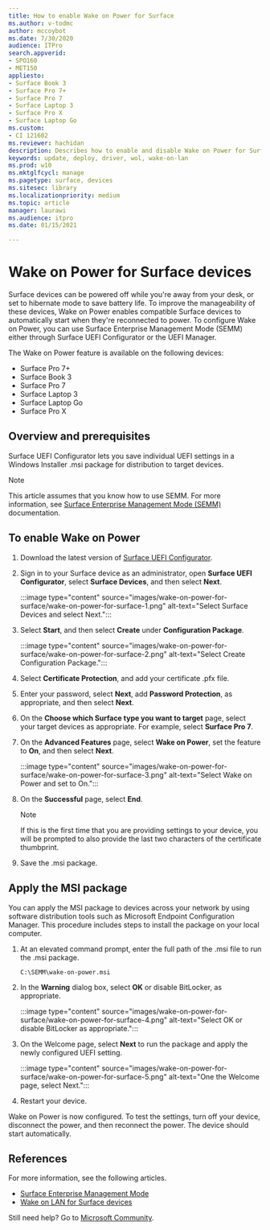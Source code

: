 ```yaml
---
title: How to enable Wake on Power for Surface
ms.author: v-todmc
author: mccoybot
ms.date: 7/30/2020
audience: ITPro
search.appverid:
- SPO160
- MET150
appliesto:
- Surface Book 3
- Surface Pro 7+
- Surface Pro 7
- Surface Laptop 3
- Surface Pro X
- Surface Laptop Go
ms.custom: 
- CI 121602
ms.reviewer: hachidan  
description: Describes how to enable and disable Wake on Power for Surface devices.
keywords: update, deploy, driver, wol, wake-on-lan
ms.prod: w10
ms.mktglfcycl: manage
ms.pagetype: surface, devices
ms.sitesec: library
ms.localizationpriority: medium
ms.topic: article
manager: laurawi
ms.audience: itpro
ms.date: 01/15/2021

---
```


# Wake on Power for Surface devices

Surface devices can be powered off while you're away from your desk, or set to hibernate mode to save battery life. To improve the manageability of these devices, Wake on Power enables compatible Surface devices to automatically start when they're reconnected to power. To configure Wake on Power, you can use Surface Enterprise Management Mode (SEMM) either through Surface UEFI Configurator or the UEFI Manager.

The Wake on Power feature is available on the following devices:

- Surface Pro 7+
- Surface Book 3
- Surface Pro 7
- Surface Laptop 3
- Surface Laptop Go
- Surface Pro X 


## Overview and prerequisites

Surface UEFI Configurator lets you save individual UEFI settings in a Windows Installer .msi package for distribution to target devices. 

> [!NOTE]
> This article assumes that you know how to use SEMM. For more information, see [Surface Enterprise Management Mode (SEMM)](surface-enterprise-management-mode.md) documentation.

## To enable Wake on Power

1.	Download the latest version of [Surface UEFI Configurator](https://www.microsoft.com/download/confirmation.aspx?id=46703).
2.	Sign in to your Surface device as an administrator, open **Surface UEFI Configurator**, select **Surface Devices**, and then select **Next**.

    :::image type="content" source="images/wake-on-power-for-surface/wake-on-power-for-surface-1.png" alt-text="Select Surface Devices and select Next.":::
3.	Select **Start**, and then select **Create** under **Configuration Package**.

    :::image type="content" source="images/wake-on-power-for-surface/wake-on-power-for-surface-2.png" alt-text="Select Create Configuration Package.":::
4.	Select **Certificate Protection**, and add your certificate .pfx file. 
5. Enter your password, select **Next**, add **Password Protection**, as appropriate, and then select **Next**.
6.	On the **Choose which Surface type you want to target** page, select your target devices as appropriate. For example, select **Surface Pro 7**.
7.	On the **Advanced Features** page, select **Wake on Power**, set the feature to **On**, and then select **Next**.

    :::image type="content" source="images/wake-on-power-for-surface/wake-on-power-for-surface-3.png" alt-text="Select Wake on Power and set to On."::: 
8.	On the **Successful** page, select **End**.

    > [!NOTE]
    > If this is the first time that you are providing settings to your device, you will be prompted to also provide the last two characters of the certificate thumbprint. 
9.	Save the .msi package. 

## Apply the MSI package 

You can apply the MSI package to devices across your network by using software distribution tools such as Microsoft Endpoint Configuration Manager. This procedure includes steps to install the package on your local computer. 

1.	At an elevated command prompt, enter the full path of the .msi file to run the .msi package. 

    ```
    C:\SEMM\wake-on-power.msi 
    ```

2.	In the **Warning** dialog box, select **OK** or disable BitLocker, as appropriate.

    :::image type="content" source="images/wake-on-power-for-surface/wake-on-power-for-surface-4.png" alt-text="Select OK or disable BitLocker as appropriate.":::
3.	On the Welcome page, select **Next** to run the package and apply the newly configured UEFI setting.

    :::image type="content" source="images/wake-on-power-for-surface/wake-on-power-for-surface-5.png" alt-text="One the Welcome page, select Next.":::
4.	Restart your device. 

Wake on Power is now configured. To test the settings, turn off your device, disconnect the power, and then reconnect the power. The device should start automatically. 

## References

For more information, see the following articles. 

- [Surface Enterprise Management Mode](surface-enterprise-management-mode.md)
- [Wake on LAN for Surface devices](wake-on-lan-for-surface-devices.md)

Still need help? Go to [Microsoft Community](https://answers.microsoft.com/).